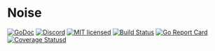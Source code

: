 # Noise

[![GoDoc][1]][2] [![Discord][7]][8] [![MIT licensed][5]][6] [![Build Status][9]][10] [![Go Report Card][11]][12] [![Coverage Statusd][13]][14]

[1]: https://godoc.org/github.com/masonforest/noise?status.svg
[2]: https://godoc.org/github.com/masonforest/noise
[5]: https://img.shields.io/badge/license-MIT-blue.svg
[6]: LICENSE
[7]: https://img.shields.io/discord/458332417909063682.svg
[8]: https://discord.gg/dMYfDPM
[9]: https://travis-ci.org/masonforest/noise.svg?branch=master
[10]: https://travis-ci.org/masonforest/noise
[11]: https://goreportcard.com/badge/github.com/masonforest/noise
[12]: https://goreportcard.com/report/github.com/masonforest/noise
[13]: https://codecov.io/gh/masonforest/noise/branch/master/graph/badge.svg
[14]: https://codecov.io/gh/masonforest/noise
